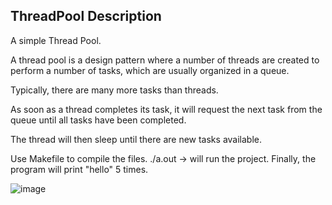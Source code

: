 ## ThreadPool Description

A simple Thread Pool.

 A thread pool is a design pattern where a number of threads are created to perform a number of tasks, which are usually organized in a queue.
 
 Typically, there are many more tasks than threads. 
 
 As soon as a thread completes its task, it will request the next task from the queue until all tasks have been completed. 
 
 The thread will then sleep until there are new tasks available.
 
 Use Makefile to compile the files. 
 ./a.out -> will run the project.
 Finally, the program will print "hello" 5 times.
 
 ![image](https://user-images.githubusercontent.com/71548980/123645330-ebbc1800-d82e-11eb-859a-a6d8814c96ab.png)
